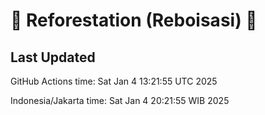 
# 🌳 Reforestation (Reboisasi) 🌲

## Last Updated

GitHub Actions time: Sat Jan  4 13:21:55 UTC 2025

Indonesia/Jakarta time: Sat Jan  4 20:21:55 WIB 2025
